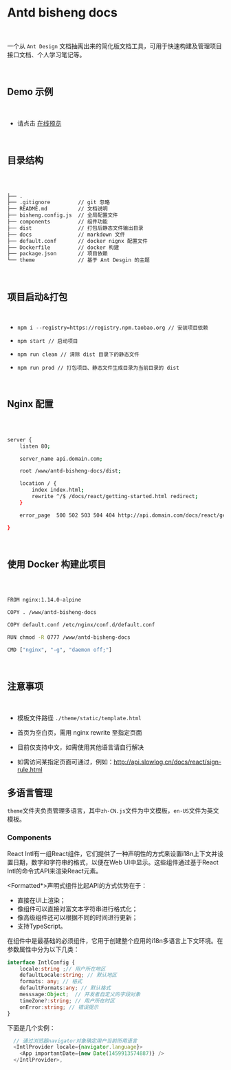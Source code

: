 # Antd bisheng docs
<br/>

一个从 `Ant Design` 文档抽离出来的简化版文档工具，可用于快速构建及管理项目接口文档、个人学习笔记等。

<br/>

## Demo 示例
<br/>

 - 请点击 [在线预览](http://api.slowlog.cn)


<br/>

## 目录结构
<br/>

```bash

├── .
├── .gitignore         // git 忽略
├── README.md          // 文档说明
├── bisheng.config.js  // 全局配置文件
├── components         // 组件功能
├── dist               // 打包后静态文件输出目录
├── docs               // markdown 文件
├── default.conf       // docker nignx 配置文件
├── Dockerfile         // docker 构建  
├── package.json       // 项目依赖
└── theme              // 基于 Ant Desgin 的主题

```
<br/>

## 项目启动&打包
<br/>


- `npm i --registry=https://registry.npm.taobao.org // 安装项目依赖`

- `npm start // 启动项目`

- `npm run clean // 清除 dist 目录下的静态文件`

- `npm run prod // 打包项目、静态文件生成目录为当前目录的 dist`

<br/>

## Nginx 配置
<br/>

```bash

server {
    listen 80;

    server_name api.domain.com;

    root /www/antd-bisheng-docs/dist;

    location / {
        index index.html;
        rewrite ^/$ /docs/react/getting-started.html redirect;
    }

    error_page  500 502 503 504 404 http://api.domain.com/docs/react/getting-started.html;

}

```
<br/>

## 使用 Docker 构建此项目
<br/>

```bash

FROM nginx:1.14.0-alpine

COPY . /www/antd-bisheng-docs

COPY default.conf /etc/nginx/conf.d/default.conf

RUN chmod -R 0777 /www/antd-bisheng-docs

CMD ["nginx", "-g", "daemon off;"]

```
<br/>

## 注意事项
<br/>

- 模板文件路径 `./theme/static/template.html`

- 首页为空白页，需用 nginx rewrite 至指定页面

- 目前仅支持中文，如需使用其他语言请自行解决

- 如需访问某指定页面可通过，例如：http://api.slowlog.cn/docs/react/sign-rule.html

## 多语言管理

`theme`文件夹负责管理多语言，其中`zh-CN.js`文件为中文模板，`en-US`文件为英文模板。

### Components

React Intl有一组React组件，它们提供了一种声明性的方式来设置i18n上下文并设置日期，数字和字符串的格式，以便在Web UI中显示。这些组件通过基于React Intl的命令式API来渲染React元素。

<Formatted*>声明式组件比起API的方式优势在于：

* 直接在UI上渲染；
* 像<FormattedMessage>组件可以直接对富文本字符串进行格式化；
* 像<FormattedRelativeTime>高级组件还可以根据不同的时间进行更新；
* 支持TypeScript。

在组件中<IntlProvider>是最基础的必须组件，它用于创建整个应用的i18n多语言上下文环境。在参数属性中分为以下几类：

```ts
interface IntlConfig {
    locale:string ;// 用户所在地区
    defaultLocale:string; // 默认地区
    formats: any; // 格式
    defaultFormats:any; // 默认格式
    messsage:Object;  // 开发者自定义的字段对象 
    timeZone?:string; // 用户所在时区
    onError:string; // 错误提示
}
```

下面是几个实例：

```js
  // 通过浏览器navigator对象确定用户当前所用语言
  <IntlProvider locale={navigator.language}>
    <App importantDate={new Date(1459913574887)} />
  </IntlProvider>,
```